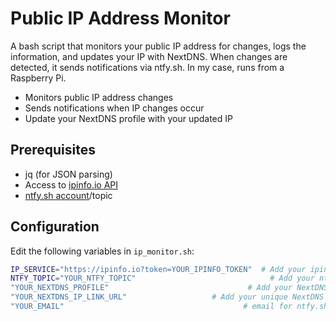 # Public IP Address Monitor

A bash script that monitors your public IP address for changes, logs the information, and updates your IP with NextDNS. When changes are detected, it sends notifications via ntfy.sh. In my case, runs from a Raspberry Pi.

- Monitors public IP address changes
- Sends notifications when IP changes occur
- Update your NextDNS profile with your updated IP

## Prerequisites

- jq (for JSON parsing)
- Access to [ipinfo.io API](https://ipinfo.io/signup)
- [ntfy.sh account](https://ntfy.sh/signup)/topic

## Configuration

Edit the following variables in `ip_monitor.sh`:

```bash
IP_SERVICE="https://ipinfo.io?token=YOUR_IPINFO_TOKEN"  # Add your ipinfo.io token
NTFY_TOPIC="YOUR_NTFY_TOPIC"                              # Add your ntfy.sh topic
"YOUR_NEXTDNS_PROFILE"                               # Add your NextDNS profile id
"YOUR_NEXTDNS_IP_LINK_URL"                   # Add your unique NextDNS IP link URL
"YOUR_EMAIL"                                        # email for ntfy.sh to send to
```